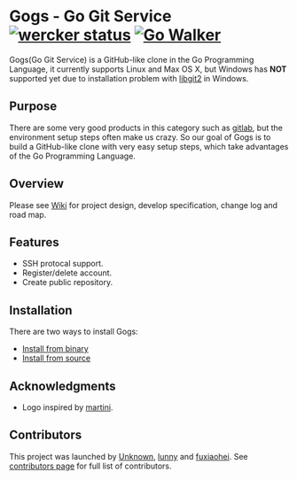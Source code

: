 Gogs - Go Git Service [![wercker status](https://app.wercker.com/status/ad0bdb0bc450ac6f09bc56b9640a50aa/s/ "wercker status")](https://app.wercker.com/project/bykey/ad0bdb0bc450ac6f09bc56b9640a50aa) [![Go Walker](http://gowalker.org/api/v1/badge)](https://gowalker.org/github.com/gogits/gogs)
=====================

Gogs(Go Git Service) is a GitHub-like clone in the Go Programming Language, it currently supports Linux and Max OS X, but Windows has **NOT** supported yet due to installation problem with [libgit2](http://libgit2.github.com/) in Windows.

## Purpose

There are some very good products in this category such as [gitlab](http://gitlab.com), but the environment setup steps often make us crazy. So our goal of Gogs is to build a GitHub-like clone with very easy setup steps, which take advantages of the Go Programming Language.

## Overview

Please see [Wiki](https://github.com/gogits/gogs/wiki) for project design, develop specification, change log and road map.

## Features

- SSH protocal support.
- Register/delete account.
- Create public repository.

## Installation

There are two ways to install Gogs:

- [Install from binary](https://github.com/gogits/gogs/wiki/Install-from-binary)
- [Install from source](https://github.com/gogits/gogs/wiki/Install-from-source)

## Acknowledgments

- Logo inspired by [martini](https://github.com/martini-contrib).

## Contributors

This project was launched by [Unknown](https://github.com/Unknwon), [lunny](https://github.com/lunny) and [fuxiaohei](https://github.com/fuxiaohei). See [contributors page](https://github.com/gogits/gogs/graphs/contributors) for full list of contributors.